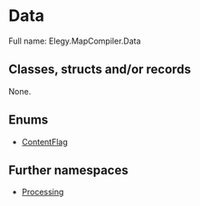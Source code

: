 ﻿
# Data

Full name: Elegy.MapCompiler.Data

## Classes, structs and/or records

None.

## Enums

* [ContentFlag](ContentFlag.md)

## Further namespaces

* [Processing](Processing/index.md)


